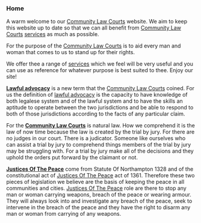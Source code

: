 ### Home

A warm welcome to our [Community Law Courts](https://communitylawcourts.org/services/community-law-courts/) website.  We aim to keep this website up to date so that we can all benefit from [Community Law Courts](https://communitylawcourts.org/services/community-law-courts/) [services](https://communitylawcourts.org/services/) as much as possible.

For the purpose of the [Community Law Courts](https://communitylawcourts.org/services/community-law-courts/) is to aid every man and woman that comes to us to stand up for their rights.

We offer thee a range of [services](https://communitylawcourts.org/services/) which we feel will be very useful and you can use as reference for whatever purpose is best suited to thee. Enjoy our site!  

[**Lawful advocacy**](https://communitylawcourts.org/services/lawful-advocacy/) is a new term that the [Community Law Courts](https://communitylawcourts.org/services/community-law-courts/) coined.  For us the definition of [lawful advocacy](https://communitylawcourts.org/services/lawful-advocacy/) is the capacity to have knowledge of both legalese system and of the lawful system and to have the skills an aptitude to operate between the two jurisdictions and be able to respond to both of those jurisdictions according to the facts of any particular claim.

For the [**Community Law Courts**](https://communitylawcourts.org/services/community-law-courts/) is natural law.  How we comprehend it is the law of now time because the law is created by the trial by jury.  For there are no judges in our court.  There is a judicator.  Someone like ourselves who can assist a trial by jury to comprehend things members of the trial by jury may be struggling with.  For a trial by jury make all of the decisions and they uphold the orders put forward by the claimant or not.

[**Justices Of The Peace**](https://communitylawcourts.org/services/justices-of-the-peace/) come from Statute Of Northampton 1328 and of the constitutional act of [Justices Of The Peace](https://communitylawcourts.org/services/justices-of-the-peace/) act of 1361.  Therefore these two pieces of legislation we believe are the basis of keeping the peace in all communities and cities.  [Justices Of The Peace](https://communitylawcourts.org/services/justices-of-the-peace/) role are there to stop any man or woman carrying weapons, breach of the peace or wearing armour.  They will always look into and investigate any breach of the peace, seek to intervene in the breach of the peace and they have the right to disarm any man or woman from carrying of any weapons.  

